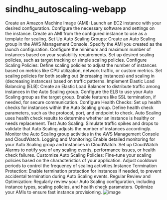# sindhu_autoscaling-webapp
 Create an Amazon Machine Image (AMI):
Launch an EC2 instance with your desired configuration.
Configure the necessary software and settings on the instance.
Create an AMI from the configured instance to use as a template for scaling.
Set Up Auto Scaling Groups:
Create an Auto Scaling group in the AWS Management Console.
Specify the AMI you created as the launch configuration.
Configure the minimum and maximum number of instances based on your scalability requirements.
Set up desired scaling policies, such as target tracking or simple scaling policies.
Configure Scaling Policies:
Define scaling policies to adjust the number of instances based on metrics like CPU utilization, network traffic, or custom metrics.
Set scaling policies for both scaling out (increasing instances) and scaling in (decreasing instances) based on traffic patterns.
Implement Elastic Load Balancing (ELB):
Create an Elastic Load Balancer to distribute traffic among instances in the Auto Scaling group.
Configure the ELB to use your Auto Scaling group as the target group.
Enable features like SSL termination, if needed, for secure communication.
Configure Health Checks:
Set up health checks for instances within the Auto Scaling group.
Define health check parameters, such as the protocol, port, and endpoint to check.
Auto Scaling uses health check results to determine whether an instance is healthy or needs replacement.
Test Auto Scaling:
Simulate traffic spikes and drops to validate that Auto Scaling adjusts the number of instances accordingly.
Monitor the Auto Scaling group activities in the AWS Management Console and CloudWatch.
Logging and Monitoring:
Enable detailed monitoring for your Auto Scaling group and instances in CloudWatch.
Set up CloudWatch Alarms to notify you of any scaling events, performance issues, or health check failures.
Customize Auto Scaling Policies:
Fine-tune your scaling policies based on the characteristics of your application.
Adjust cooldown periods to control the frequency of scaling activities.Instance Termination Protection:
Enable termination protection for instances if needed, to prevent accidental termination during Auto Scaling events.
Regular Review and Optimization:
Regularly review your Auto Scaling configuration, including instance types, scaling policies, and health check parameters.
Optimize your AMIs to ensure fast instance provisioning.
![image](https://github.com/sindhu14072023/sindhu_autoscaling-webapp/assets/153921370/d0166fac-ef10-432f-b7a6-1bc109aaab78)











